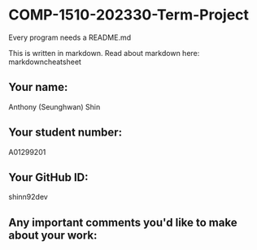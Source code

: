# COMP-1510-202330-Term-Project

Every program needs a README.md

This is written in markdown. Read about markdown here: markdowncheatsheet

## Your name:

Anthony (Seunghwan) Shin

## Your student number:

A01299201

## Your GitHub ID:

shinn92dev

## Any important comments you'd like to make about your work:
